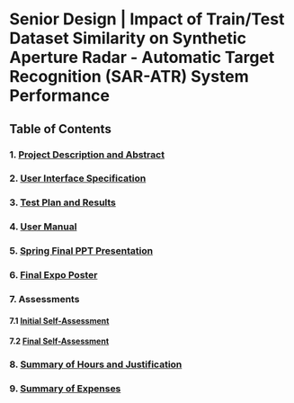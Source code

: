 # Senior Design | Impact of Train/Test Dataset Similarity on Synthetic Aperture Radar - Automatic Target Recognition (SAR-ATR) System Performance

## Table of Contents

### 1. [Project Description and Abstract](Project-Description.md)

### 2. [User Interface Specification](User-Interace.md)

### 3. [Test Plan and Results](Test-Results.md)

### 4. [User Manual](https://github.com/charlesjhill/senior-design/wiki)

### 5. [Spring Final PPT Presentation](Presentation/Slide-Deck.pdf)

### 6. [Final Expo Poster](<Presentation/Hill - Senior Design Poster.pdf>)

### 7. Assessments

#### 7.1 [Initial Self-Assessment](Homework_Essays/Senior_Design_Assessment.docx)

#### 7.2 [Final Self-Assessment](<Homework_Essays/Final Self Assessment.docx>)

### 8. [Summary of Hours and Justification](Hours-Summary.md)

### 9. [Summary of Expenses](Expense-Summary.md)
